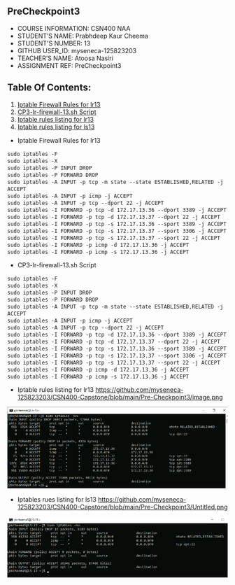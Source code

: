 ## PreCheckpoint3
 
 * COURSE INFORMATION: CSN400 NAA
 * STUDENT’S NAME: Prabhdeep Kaur Cheema
 * STUDENT'S NUMBER: 13
 * GITHUB USER_ID: myseneca-125823203
 * TEACHER’S NAME: Atoosa Nasiri
 * ASSIGNMENT REF: PreCheckpoint3

## Table Of Contents:
1. [Iptable Firewall Rules for lr13](##Iptable%20firwall%20Rules%20for%lr13)
2. [CP3-lr-firewall-13.sh Script](##CP3-lr-firewall-13.sh%20Script)
3. [Iptable rules listing for lr13](##Iptable%20rules%20listing%20for%lr13)
4. [Iptable rules listing for ls13](##Iptable%20rules%20listing%20for%ls13)

 * Iptable Firewall Rules for lr13
 ```
sudo iptables -F
sudo iptables -X
sudo iptables -P INPUT DROP
sudo iptables -P FORWARD DROP
sudo iptables -A INPUT -p tcp -m state --state ESTABLISHED,RELATED -j ACCEPT
sudo iptables -A INPUT -p icmp -j ACCEPT
sudo iptables -A INPUT -p tcp --dport 22 -j ACCEPT 
sudo iptables -I FORWARD -p tcp -d 172.17.13.36 --dport 3389 -j ACCEPT
sudo iptables -I FORWARD -p tcp -d 172.17.13.37 --dport 22 -j ACCEPT
sudo iptables -I FORWARD -p tcp -s 172.17.13.36 --sport 3389 -j ACCEPT
sudo iptables -I FORWARD -p tcp -s 172.17.13.37 --sport 3306 -j ACCEPT
sudo iptables -I FORWARD -p tcp -s 172.17.13.37 --sport 22 -j ACCEPT
sudo iptables -I FORWARD -p icmp -d 172.17.13.36 -j ACCEPT
sudo iptables -I FORWARD -p icmp -s 172.17.13.36 -j ACCEPT
```

 * CP3-lr-firewall-13.sh Script
```
sudo iptables -F
sudo iptables -X
sudo iptables -P INPUT DROP
sudo iptables -P FORWARD DROP
sudo iptables -A INPUT -p tcp -m state --state ESTABLISHED,RELATED -j ACCEPT
sudo iptables -A INPUT -p icmp -j ACCEPT
sudo iptables -A INPUT -p tcp --dport 22 -j ACCEPT 
sudo iptables -I FORWARD -p tcp -d 172.17.13.36 --dport 3389 -j ACCEPT
sudo iptables -I FORWARD -p tcp -d 172.17.13.37 --dport 22 -j ACCEPT
sudo iptables -I FORWARD -p tcp -s 172.17.13.36 --sport 3389 -j ACCEPT
sudo iptables -I FORWARD -p tcp -s 172.17.13.37 --sport 3306 -j ACCEPT
sudo iptables -I FORWARD -p tcp -s 172.17.13.37 --sport 22 -j ACCEPT
sudo iptables -I FORWARD -p icmp -d 172.17.13.36 -j ACCEPT
sudo iptables -I FORWARD -p icmp -s 172.17.13.36 -j ACCEPT
```

 * Iptable rules listing for lr13
 https://github.com/myseneca-125823203/CSN400-Capstone/blob/main/Pre-Checkpoint3/image.png

 ![](image.png)

 * Iptables rues listing for ls13
 https://github.com/myseneca-125823203/CSN400-Capstone/blob/main/Pre-Checkpoint3/Untitled.png

 ![](Untitled.png)